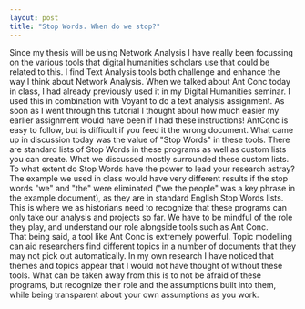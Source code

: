 ```yaml
---
layout: post 
title: "Stop Words. When do we stop?"
---
```


Since my thesis will be using Network Analysis I have really been focussing on the various tools that digital humanities scholars use that could be related to this. I find Text Analysis tools both challenge and enhance the way I think about Network Analysis.
When we talked about Ant Conc today in class, I had already previously used it in my Digital Humanities seminar. I used this in combination with Voyant to do a text analysis assignment. As soon as I went through this tutorial I thought about how much easier my earlier assignment would have been if I had these instructions! AntConc is easy to follow, but is difficult if you feed it the wrong document. 
What came up in discussion today was the value of "Stop Words" in these tools. There are standard lists of Stop Words in these programs as well as custom lists you can create. What we discussed mostly surrounded these custom lists. To what extent do Stop Words have the power to lead your research astray? The example we used in class would have very different results if the stop words "we" and "the" were eliminated ("we the people" was a key phrase in the example document), as they are in standard English Stop Words lists. This is where we as historians need to recognize that these programs can only take our analysis and projects so far. We have to be mindful of the role they play, and understand our role alongside tools such as Ant Conc.  
That being said, a tool like Ant Conc is extremely powerful. Topic modelling can aid researchers find different topics in a number of documents that they may not pick out automatically. In my own research I have noticed that themes and topics appear that I would not have thought of without these tools. 
What can be taken away from this is to not be afraid of these programs, but recognize their role and the assumptions built into them, while being transparent about your own assumptions as you work. 
